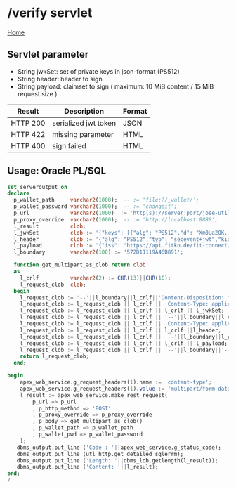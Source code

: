 # /verify servlet 
[Home](../README.md)
## Servlet parameter
* String jwkSet: set of private keys in json-format (PS512)
* String header: header to sign 
* String payload: claimset to sign ( maximum: 10 MiB content / 15 MiB request size )

| Result | Description          |  Format |
| ----------- |----------------------|  ----------- |
| HTTP 200 | serialized jwt token | JSON |
| HTTP 422 | missing parameter    | HTML |
| HTTP 400 | sign failed          | HTML |

## Usage: Oracle PL/SQL
``` sql
set serveroutput on
declare
  p_wallet_path     varchar2(1000);  -- := 'file:?/_wallet/';
  p_wallet_password varchar2(1000);  -- := 'changeit';
  p_url             varchar2(1000)  := 'http(s)://server:port/jose-utils/sign';
  p_proxy_override  varchar2(1000);  -- := 'http://localhost:8888';
  l_result          clob;
  l_jwkSet          clob := '{"keys": [{"alg": "PS512","d": "Xm0Ua2QK...ZA"}]}';
  l_header          clob := '{"alg": "PS512","typ": "secevent+jwt","kid": "6508dbcd-ab3b-4edb-a42b-37bc69f38fed"}';
  l_payload         clob := '{"iss": "https://api.fitko.de/fit-connect/","sub": "submission:f65feab2-4883-4dff-85fb-169448545d9f","txn": "case:f73d30c6-8894-4444-8687-00ae756fea90","iat": 1670537629,"jti": "52121063-9372-4eb6-a43f-6ba3e7b8c96f","events": {"https://schema.fitko.de/fit-connect/events/accept-submission": {}}}';
  l_boundary        varchar2(100) := '572D11119A46B891';

  function get_multipart_as_clob return clob
  as
    l_crlf          varchar2(2) := CHR(13)||CHR(10);
    l_request_clob  clob;
  begin
    l_request_clob := '--'||l_boundary||l_crlf||'Content-Disposition: form-data; name="jwkSet"; filename="jwkSet.json"';
    l_request_clob := l_request_clob || l_crlf || 'Content-Type: application/octet-stream';
    l_request_clob := l_request_clob || l_crlf || l_crlf || l_jwkSet;
    l_request_clob := l_request_clob || l_crlf || '--'||l_boundary||l_crlf||'Content-Disposition: form-data; name="header"; filename="header.txt"';
    l_request_clob := l_request_clob || l_crlf || 'Content-Type: application/octet-stream';
    l_request_clob := l_request_clob || l_crlf || l_crlf ||l_header;
    l_request_clob := l_request_clob || l_crlf || '--'||l_boundary||l_crlf||'Content-Disposition: form-data; name="payload"; filename="payload.txt"';
    l_request_clob := l_request_clob || l_crlf || l_crlf || l_payload;
    l_request_clob := l_request_clob || l_crlf || '--'||l_boundary||'--' || l_crlf;
    return l_request_clob;
  end;

begin
    apex_web_service.g_request_headers(1).name := 'content-type';
    apex_web_service.g_request_headers(1).value := 'multipart/form-data; boundary='||l_boundary;
    l_result := apex_web_service.make_rest_request(
        p_url => p_url
        , p_http_method => 'POST'
        , p_proxy_override => p_proxy_override
        , p_body => get_multipart_as_clob()
        , p_wallet_path => p_wallet_path
        , p_wallet_pwd => p_wallet_password
    );
   dbms_output.put_line ('Code : '||apex_web_service.g_status_code);
   dbms_output.put_line (utl_http.get_detailed_sqlerrm);
   dbms_output.put_line ('Length: '||dbms_lob.getlength(l_result));
   dbms_output.put_line ('Content: '||l_result);
end;
/
```